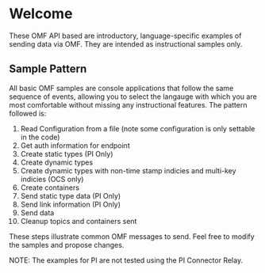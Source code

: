 Welcome
========

These OMF API based are introductory, language-specific examples of sending data via OMF. They are intended as instructional samples only.

Sample Pattern
--------------

All basic OMF samples are console applications that follow the same sequence of events, allowing you to select the langauge with which you are most comfortable without missing any instructional features. The pattern followed is:

1.  Read Configuration from a file (note some configuration is only settable in the code)
2.  Get auth information for endpoint
3.  Create static types (PI Only)
4.  Create dynamic types
5.  Create dynamic types with non-time stamp indicies and multi-key indicies (OCS only)
6.  Create containers
7.  Send static type data (PI Only)
8.  Send link information (PI Only)
9.  Send data 
10.  Cleanup topics and containers sent

These steps illustrate common OMF messages to send.  Feel free to modify the samples and propose changes.

NOTE: The examples for PI are not tested using the PI Connector Relay.  
